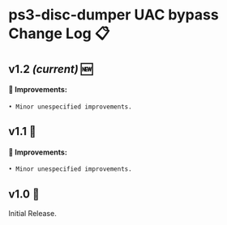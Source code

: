 # ps3-disc-dumper UAC bypass Change Log 📋

## v1.2 *(current)* 🆕
#### 🌟 Improvements:
    • Minor unespecified improvements.

## v1.1 🔄
#### 🌟 Improvements:
    • Minor unespecified improvements.

## v1.0 🔄
Initial Release.